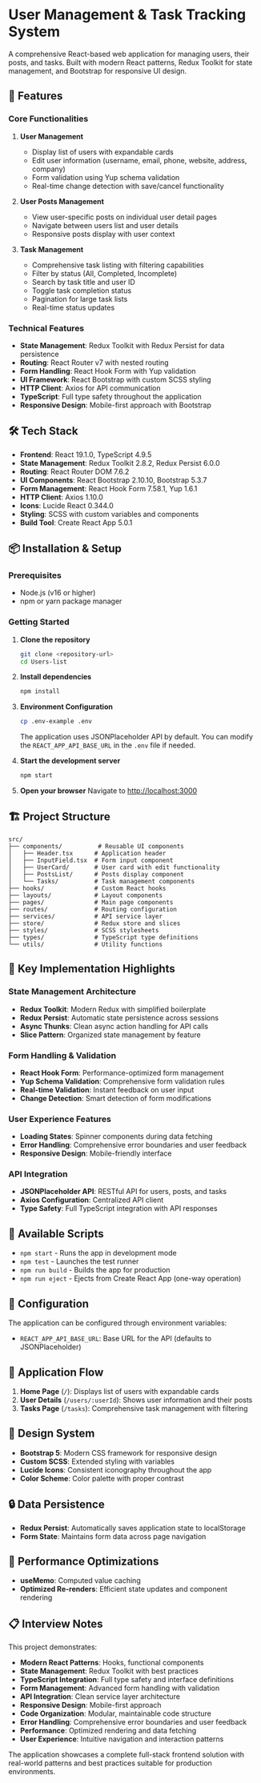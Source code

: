 # User Management & Task Tracking System

A comprehensive React-based web application for managing users, their posts, and tasks. Built with modern React patterns, Redux Toolkit for state management, and Bootstrap for responsive UI design.

## 🚀 Features

### Core Functionalities

1. **User Management**

   - Display list of users with expandable cards
   - Edit user information (username, email, phone, website, address, company)
   - Form validation using Yup schema validation
   - Real-time change detection with save/cancel functionality

2. **User Posts Management**

   - View user-specific posts on individual user detail pages
   - Navigate between users list and user details
   - Responsive posts display with user context

3. **Task Management**
   - Comprehensive task listing with filtering capabilities
   - Filter by status (All, Completed, Incomplete)
   - Search by task title and user ID
   - Toggle task completion status
   - Pagination for large task lists
   - Real-time status updates

### Technical Features

- **State Management**: Redux Toolkit with Redux Persist for data persistence
- **Routing**: React Router v7 with nested routing
- **Form Handling**: React Hook Form with Yup validation
- **UI Framework**: React Bootstrap with custom SCSS styling
- **HTTP Client**: Axios for API communication
- **TypeScript**: Full type safety throughout the application
- **Responsive Design**: Mobile-first approach with Bootstrap

## 🛠️ Tech Stack

- **Frontend**: React 19.1.0, TypeScript 4.9.5
- **State Management**: Redux Toolkit 2.8.2, Redux Persist 6.0.0
- **Routing**: React Router DOM 7.6.2
- **UI Components**: React Bootstrap 2.10.10, Bootstrap 5.3.7
- **Form Management**: React Hook Form 7.58.1, Yup 1.6.1
- **HTTP Client**: Axios 1.10.0
- **Icons**: Lucide React 0.344.0
- **Styling**: SCSS with custom variables and components
- **Build Tool**: Create React App 5.0.1

## 📦 Installation & Setup

### Prerequisites

- Node.js (v16 or higher)
- npm or yarn package manager

### Getting Started

1. **Clone the repository**

   ```bash
   git clone <repository-url>
   cd Users-list
   ```

2. **Install dependencies**

   ```bash
   npm install
   ```

3. **Environment Configuration**

   ```bash
   cp .env-example .env
   ```

   The application uses JSONPlaceholder API by default. You can modify the `REACT_APP_API_BASE_URL` in the `.env` file if needed.

4. **Start the development server**

   ```bash
   npm start
   ```

5. **Open your browser**
   Navigate to [http://localhost:3000](http://localhost:3000)

## 🏗️ Project Structure

```
src/
├── components/          # Reusable UI components
│   ├── Header.tsx      # Application header
│   ├── InputField.tsx  # Form input component
│   ├── UserCard/       # User card with edit functionality
│   ├── PostsList/      # Posts display component
│   └── Tasks/          # Task management components
├── hooks/              # Custom React hooks
├── layouts/            # Layout components
├── pages/              # Main page components
├── routes/             # Routing configuration
├── services/           # API service layer
├── store/              # Redux store and slices
├── styles/             # SCSS stylesheets
├── types/              # TypeScript type definitions
└── utils/              # Utility functions
```

## 🎯 Key Implementation Highlights

### State Management Architecture

- **Redux Toolkit**: Modern Redux with simplified boilerplate
- **Redux Persist**: Automatic state persistence across sessions
- **Async Thunks**: Clean async action handling for API calls
- **Slice Pattern**: Organized state management by feature

### Form Handling & Validation

- **React Hook Form**: Performance-optimized form management
- **Yup Schema Validation**: Comprehensive form validation rules
- **Real-time Validation**: Instant feedback on user input
- **Change Detection**: Smart detection of form modifications

### User Experience Features

- **Loading States**: Spinner components during data fetching
- **Error Handling**: Comprehensive error boundaries and user feedback
- **Responsive Design**: Mobile-friendly interface

### API Integration

- **JSONPlaceholder API**: RESTful API for users, posts, and tasks
- **Axios Configuration**: Centralized API client
- **Type Safety**: Full TypeScript integration with API responses

## 🧪 Available Scripts

- `npm start` - Runs the app in development mode
- `npm test` - Launches the test runner
- `npm run build` - Builds the app for production
- `npm run eject` - Ejects from Create React App (one-way operation)

## 🔧 Configuration

The application can be configured through environment variables:

- `REACT_APP_API_BASE_URL`: Base URL for the API (defaults to JSONPlaceholder)

## 📱 Application Flow

1. **Home Page** (`/`): Displays list of users with expandable cards
2. **User Details** (`/users/:userId`): Shows user information and their posts
3. **Tasks Page** (`/tasks`): Comprehensive task management with filtering

## 🎨 Design System

- **Bootstrap 5**: Modern CSS framework for responsive design
- **Custom SCSS**: Extended styling with variables
- **Lucide Icons**: Consistent iconography throughout the app
- **Color Scheme**: Color palette with proper contrast

## 🔒 Data Persistence

- **Redux Persist**: Automatically saves application state to localStorage
- **Form State**: Maintains form data across page navigation

## 🚀 Performance Optimizations

- **useMemo**: Computed value caching
- **Optimized Re-renders**: Efficient state updates and component rendering

## 📋 Interview Notes

This project demonstrates:

- **Modern React Patterns**: Hooks, functional components
- **State Management**: Redux Toolkit with best practices
- **TypeScript Integration**: Full type safety and interface definitions
- **Form Management**: Advanced form handling with validation
- **API Integration**: Clean service layer architecture
- **Responsive Design**: Mobile-first approach
- **Code Organization**: Modular, maintainable code structure
- **Error Handling**: Comprehensive error boundaries and user feedback
- **Performance**: Optimized rendering and data fetching
- **User Experience**: Intuitive navigation and interaction patterns

The application showcases a complete full-stack frontend solution with real-world patterns and best practices suitable for production environments.
